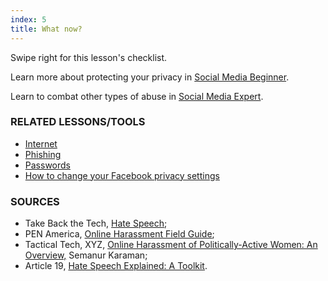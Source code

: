 ```yaml
---
index: 5
title: What now?
---
```

Swipe right for this lesson's checklist.

Learn more about protecting your privacy in [Social Media Beginner](umbrella://lesson/social-media/0).

Learn to combat other types of abuse in [Social Media Expert](umbrella://lesson/social-media/2).

### RELATED LESSONS/TOOLS

*	[Internet](umbrella://lesson/the-internet)
*	[Phishing](umbrella://lesson/phishing)
*	[Passwords](umbrella://lesson/passwords)
* 	[How to change your Facebook privacy settings](umbrella://lesson/facebook)

### SOURCES

*   Take Back the Tech, [Hate Speech](https://www.takebackthetech.net/know-more/hate-speech);
*	PEN America, [Online Harassment Field Guide](https://onlineharassmentfieldmanual.pen.org/);
*	Tactical Tech, XYZ, [Online Harassment of Politically-Active Women: An Overview,](https://xyz.informationactivism.org/en/online-harassment-of-politically-active-women-overview) Semanur Karaman;
*	Article 19, [Hate Speech Explained: A Toolkit](https://www.article19.org/data/files/medialibrary/38231/'Hate-Speech'-Explained---A-Toolkit-%282015-Edition%29.pdf).